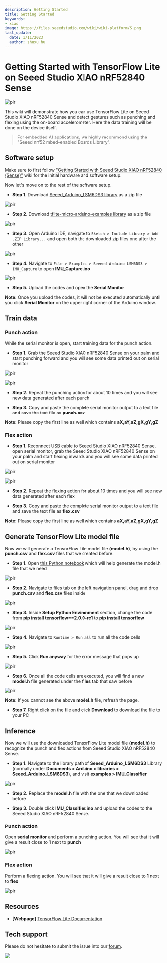 ```yaml
---
description: Getting Started
title: Getting Started
keywords:
- xiao
image: https://files.seeedstudio.com/wiki/wiki-platform/S.png
last_update:
  date: 1/11/2023
  author: shuxu hu
---
```


# Getting Started with TensorFlow Lite on Seeed Studio XIAO nRF52840 Sense

<p style={{textAlign: 'center'}}><img src="https://files.seeedstudio.com/wiki/XIAO-BLE/TFLite-thumb.jpg" alt="pir" width={1000} height="auto" /></p>


This wiki will demonstrate how you can use TensorFlow Lite on Seeed Studio XIAO nRF52840 Sense and detect gestures such as punching and flexing using the on-board accelerometer. Here the data training will be done on the device itself.

> For embedded AI applications, we highly recommond using the "Seeed nrf52 mbed-enabled Boards Library".

## Software setup

Make sure to first follow ["Getting Started with Seeed Studio XIAO nRF52840 (Sense)"](https://wiki.seeedstudio.com/XIAO-BLE-Sense-Getting-Started) wiki for the initial hardware and software setup.

Now let's move on to the rest of the software setup.

- **Step 1**. Download [Seeed_Arduino_LSM6DS3 library](https://github.com/Seeed-Studio/Seeed_Arduino_LSM6DS3) as a zip file

<p style={{textAlign: 'center'}}><img src="https://files.seeedstudio.com/wiki/XIAO-BLE/LSM6DS3-github-zip.png" alt="pir" width={1000} height="auto" /></p>


- **Step 2**. Download [tflite-micro-arduino-examples library](https://github.com/lakshanthad/tflite-micro-arduino-examples) as a zip file

<p style={{textAlign: 'center'}}><img src="https://files.seeedstudio.com/wiki/XIAO-BLE/tflite-micro-github.png" alt="pir" width={1000} height="auto" /></p>


- **Step 3**. Open Arduino IDE, navigate to `Sketch > Include Library > Add .ZIP Library...` and open both the downloaded zip files one after the other

<p style={{textAlign: 'center'}}><img src="https://files.seeedstudio.com/wiki/XIAO-BLE/add-zip.png" alt="pir" width={600} height="auto" /></p>


- **Step 4.** Navigate to `File > Examples > Seeeed Arduino LSM6DS3 > IMU_Capture` to open **IMU_Capture.ino**

<p style={{textAlign: 'center'}}><img src="https://files.seeedstudio.com/wiki/XIAO-BLE/select-IMUCapture-2.png" alt="pir" width={500} height="auto" /></p>


- **Step 5.** Upload the codes and open the **Serial Monitor**

**Note:** Once you upload the codes, it will not be executed automatically until you click **Serial Monitor** on the upper right corner of the Arduino window.

## Train data

### Punch action

While the serial monitor is open, start training data for the punch action.

- **Step 1.** Grab the Seeed Studio XIAO nRF52840 Sense on your palm and start punching forward and you will see some data printed out on serial monitor 

<p style={{textAlign: 'center'}}><img src="https://files.seeedstudio.com/wiki/XIAO-BLE/train-punch.gif" alt="pir" width={1000} height="auto" /></p>


<p style={{textAlign: 'center'}}><img src="https://files.seeedstudio.com/wiki/XIAO-BLE/punch-serial.png" alt="pir" width={1000} height="auto" /></p>


- **Step 2.** Repeat the punching action for about 10 times and you will see new data generated after each punch

- **Step 3.** Copy and paste the complete serial monitor output to a text file and save the text file as **punch.csv**

**Note:** Please copy the first line as well which contains **aX,aY,aZ,gX,gY,gZ**

### Flex action

- **Step 1.** Reconnect USB cable to Seeed Studio XIAO nRF52840 Sense, open serial monitor, grab the Seeed Studio XIAO nRF52840 Sense on your palm and start flexing inwards and you will see some data printed out on serial monitor 

<p style={{textAlign: 'center'}}><img src="https://files.seeedstudio.com/wiki/XIAO-BLE/train-flex.gif" alt="pir" width={1000} height="auto" /></p>


<p style={{textAlign: 'center'}}><img src="https://files.seeedstudio.com/wiki/XIAO-BLE/flex-serial.png" alt="pir" width={1000} height="auto" /></p>


- **Step 2.** Repeat the flexing action for about 10 times and you will see new data generated after each flex

- **Step 3.** Copy and paste the complete serial monitor output to a text file and save the text file as **flex.csv**

**Note:** Please copy the first line as well which contains **aX,aY,aZ,gX,gY,gZ**

## Generate TensorFlow Lite model file 

Now we will generate a TensorFlow Lite model file **(model.h)**, by using the **punch.csv** and **flex.csv** files that we created before.

- **Step 1.** Open [this Python notebook](https://colab.research.google.com/github/arduino/ArduinoTensorFlowLiteTutorials/blob/master/GestureToEmoji/arduino_tinyml_workshop.ipynb) which will help generate the model.h file that we need

<p style={{textAlign: 'center'}}><img src="https://files.seeedstudio.com/wiki/XIAO-BLE/TF-notebook-1.png" alt="pir" width={7500} height="auto" /></p>


- **Step 2.** Navigate to files tab on the left navigation panel, drag and drop **punch.csv** and **flex.csv** files inside

<p style={{textAlign: 'center'}}><img src="https://files.seeedstudio.com/wiki/XIAO-BLE/drop-punch-flex.png" alt="pir" width={350} height="auto" /></p>


- **Step 3.** Inside **Setup Python Environment** section, change the code from **pip install tensorflow==2.0.0-rc1** to **pip install tensorflow** 

<p style={{textAlign: 'center'}}><img src="https://files.seeedstudio.com/wiki/XIAO-BLE/tensorflow-install.png" alt="pir" width={550} height="auto" /></p>


- **Step 4.** Navigate to `Runtime > Run all` to run all the code cells

<p style={{textAlign: 'center'}}><img src="https://files.seeedstudio.com/wiki/XIAO-BLE/run-all.png" alt="pir" width={450} height="auto" /></p>


- **Step 5.** Click **Run anyway** for the error message that pops up

<p style={{textAlign: 'center'}}><img src="https://files.seeedstudio.com/wiki/XIAO-BLE/run-anyway.png" alt="pir" width={600} height="auto" /></p>


- **Step 6.** Once all the code cells are executed, you will find a new **model.h** file generated under the **files** tab that saw before

<p style={{textAlign: 'center'}}><img src="https://files.seeedstudio.com/wiki/XIAO-BLE/model.h.png" alt="pir" width={350} height="auto" /></p>


**Note:** If you cannot see the above **model.h** file, refresh the page.

- **Step 7.** Right click on the file and click **Download** to download the file to your PC

## Inference 

Now we will use the downloaded TensorFlow Lite model file **(model.h)** to recognize the punch and flex actions from Seeed Studio XIAO nRF52840 Sense.

- **Step 1.** Navigate to the library path of **Seeed_Arduino_LSM6DS3** Library (normally under **Documents > Arduino > libraries > Seeed_Arduino_LSM6DS3**), and visit **examples > IMU_Classifier**

<p style={{textAlign: 'center'}}><img src="https://files.seeedstudio.com/wiki/XIAO-BLE/file-explorer-imu.png" alt="pir" width={650} height="auto" /></p>


- **Step 2.** Replace the **model.h** file with the one that we downloaded before

- **Step 3.** Double click **IMU_Classifier.ino** and upload the codes to the Seeed Studio XIAO nRF52840 Sense.

### Punch action

Open **serial monitor** and perform a punching action. You will see that it will give a result close to **1** next to **punch**

<p style={{textAlign: 'center'}}><img src="https://files.seeedstudio.com/wiki/XIAO-BLE/punch-result.png" alt="pir" width={300} height="auto" /></p>


### Flex action

Perform a flexing action. You will see that it will give a result close to **1** next to **flex**

<p style={{textAlign: 'center'}}><img src="https://files.seeedstudio.com/wiki/XIAO-BLE/flex-result.png" alt="pir" width={300} height="auto" /></p>


## Resources

- **[Webpage]** [TensorFlow Lite Documentation](https://www.tensorflow.org/lite/guide)

## Tech support

Please do not hesitate to submit the issue into our [forum](https://forum.seeedstudio.com/).
<br />
<p style={{textAlign: 'center'}}><a href="https://www.seeedstudio.com/act-4.html?utm_source=wiki&utm_medium=wikibanner&utm_campaign=newproducts" target="_blank"><img src="https://files.seeedstudio.com/wiki/Wiki_Banner/new_product.jpg" /></a></p>